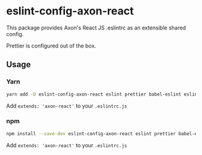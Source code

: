 # eslint-config-axon-react

This package provides Axon's React JS .eslintrc as an extensible shared config.

Prettier is configured out of the box.

## Usage

### Yarn

```bash
yarn add -D eslint-config-axon-react eslint prettier babel-eslint eslint-plugin-import eslint-plugin-prettier eslint-plugin-jsx-a11y eslint-plugin-react
```

Add `extends: 'axon-react'` to your `.eslintrc.js`


### npm

```bash
npm install --save-dev eslint-config-axon-react eslint prettier babel-eslint eslint-plugin-import eslint-plugin-prettier eslint-plugin-jsx-a11y eslint-plugin-react
```

Add `extends: 'axon-react'` to your `.eslintrc.js`
